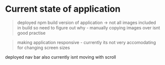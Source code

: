 # Current state of application
> deployed npm build version of application -> not all images included in build so need to figure out why - manually copying images over isnt good practise

> making application responsive - currently its not very accomodating for changing screen sizes

deployed nav bar also currently isnt moving with scroll

